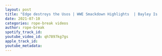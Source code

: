 ```yaml
---
layout: post
title: "Edge destroys the Usos | WWE Smackdown Highlights  | Bayley Is Injured & Out for 9 months"
date: 2021-07-10
categories: rope-break videos
author: rope-break
spotify_track_id: 
youtube_video_id: qh7897kg7gs
apple_track_id: 
youtube_metadata: 
---
```

